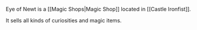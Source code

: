 Eye of Newt is a [[Magic Shops|Magic Shop]] located in [[Castle Ironfist]].

It sells all kinds of curiosities and magic items.

